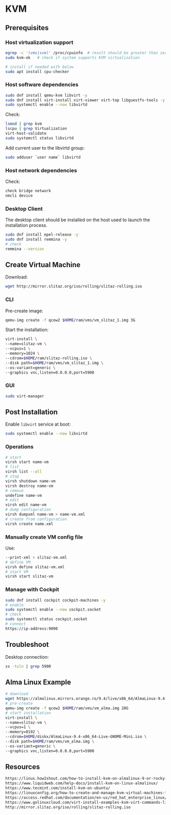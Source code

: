 # KVM

## Prerequisites

### Host virtualization support

```sh
egrep -c '(vmx|svm)' /proc/cpuinfo  # result should be greater than zero
sudo kvm-ok   # check if system supports KVM virtualization

# install if needed with below
sudo apt install cpu-checker
```

### Host software dependencies

```sh
sudo dnf install qemu-kvm libvirt -y
sudo dnf install virt-install virt-viewer virt-top libguestfs-tools -y
sudo systemctl enable --now libvirtd
```

Check:

```sh
lsmod | grep kvm
lscpu | grep Virtualization
virt-host-validate
sudo systemctl status libvirtd
```

Add current user to the libvirtd group:

```sh
sudo adduser `user name` libvirtd
```

### Host network dependencies

Check:

```sh
check bridge network
nmcli device
```

### Desktop Client

The desktop client should be installed on the host used to launch the installation process.

```sh
sudo dnf install epel-release -y
sudo dnf install remmina -y
# check
remmina --version
```

## Create Virtual Machine

Download:

```sh
wget http://mirror.slitaz.org/iso/rolling/slitaz-rolling.iso
```

### CLI

Pre-create image:

```sh
qemu-img create -f qcow2 $HOME/ram/vms/vm_slitaz_1.img 3G
```

Start the installation:

```sh
virt-install \
--name=slitaz-vm \
--vcpus=1 \
--memory=1024 \
--cdrom=$HOME/ram/slitaz-rolling.iso \
--disk path=$HOME/ram/vms/vm_slitaz_1.img \
--os-variant=generic \
--graphics vnc,listen=0.0.0.0,port=5900
```

### GUI

```sh
sudo virt-manager
```

## Post Installation

Enable `libvirt` service at boot:

```sh
sudo systemctl enable --now libvirtd
```

### Operations

```sh
# start
virsh start name-vm
# list
virsh list --all
# stop
virsh shutdown name-vm
virsh destroy name-vm
# remove
undefine name-vm
# edit
virsh edit name-vm
# dump configuration
virsh dumpxml name-vm > name-vm.xml
# create from configuration
virsh create name.xml
```

### Manually create VM config file

Use:

```sh
--print-xml > slitaz-vm.xml
# define VM
virsh define slitaz-vm.xml
# start VM
virsh start slitaz-vm
```

### Manage with Cockpit

```sh
sudo dnf install cockpit cockpit-machines -y
# enable
sudo systemctl enable --now cockpit.socket
# check
sudo systemctl status cockpit.socket
# connect
https://ip-address:9090
```

## Troubleshoot

Desktop connection:

```sh
ss -tuln | grep 5900
```

## Alma Linux Example

```sh
# download
wget https://almalinux.mirrors.orange.ro/9.4/live/x86_64/AlmaLinux-9.4-x86_64-Live-GNOME-Mini.iso
# pre-create
qemu-img create -f qcow2 $HOME/ram/vms/vm_alma.img 20G
# start installation
virt-install \
--name=slitaz-vm \
--vcpus=1 \
--memory=8192 \
--cdrom=$HOME/diskx/AlmaLinux-9.4-x86_64-Live-GNOME-Mini.iso \
--disk path=$HOME/ram/vms/vm_alma.img \
--os-variant=generic \
--graphics vnc,listen=0.0.0.0,port=5900
```

## Resources

```html
https://linux.how2shout.com/how-to-install-kvm-on-almalinux-9-or-rocky-linux-9-to-create-vms/
https://www.liquidweb.com/help-docs/install-kvm-on-linux-almalinux/
https://www.tecmint.com/install-kvm-on-ubuntu/
https://linuxconfig.org/how-to-create-and-manage-kvm-virtual-machines-from-cli
https://access.redhat.com/documentation/en-us/red_hat_enterprise_linux/7/html/virtualization_deployment_and_administration_guide/sect-guest_virtual_machine_installation_overview-creating_guests_with_virt_install
https://www.golinuxcloud.com/virt-install-examples-kvm-virt-commands-linux/
http://mirror.slitaz.org/iso/rolling/slitaz-rolling.iso
```

